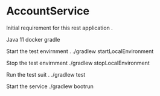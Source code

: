 # AccountService

Initial requirement for this rest application .

Java 11
docker
gradle

Start the test envirnment .
./gradlew startLocalEnvironment

Stop the test envirnment 
./gradlew stopLocalEnvironment

Run the test suit .
./gradlew test

Start the service 
./gradlew bootrun




